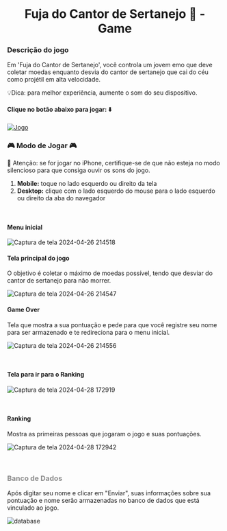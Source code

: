 <h1 style="text-align: center;"><b> Fuja do Cantor de Sertanejo 🏃 - Game </b></h1>

<h3><b>Descrição do jogo</b></h3>


Em 'Fuja do Cantor de Sertanejo', você controla um jovem emo que deve coletar moedas enquanto desvia do cantor de sertanejo que cai do céu como projétil em alta velocidade.


<p>💡Dica: para melhor experiência, aumente o som do seu dispositivo. </p>



<h4>Clique no botão abaixo para jogar: ⬇️</h4>

[![Jogo](https://img.shields.io/website?label=Fuja-do-Cantor-de-Sertanejo&style=for-the-badge&url=https://spacewarsed.netlify.app/)](https://fuja-do-cantor-de-sertanejo.netlify.app/)




<h3><b>🎮 Modo de Jogar 🎮</b></h3> 

<p> 🚨 Atenção: se for jogar no iPhone, certifique-se de que não esteja no modo silencioso para que consiga ouvir os sons do jogo. </p>

<ol>
  <li><b>Mobile:</b> toque no lado esquerdo ou direito da tela </li>
  <li><b>Desktop:</b> clique com o lado esquerdo do mouse para o lado esquerdo ou direito da aba do navegador</li>
</ol>

<br>

<h4>Menu inicial</h4>

![Captura de tela 2024-04-26 214518](https://github.com/amandabarboza/Game-Fuja-do-Cantor-de-Sertanejo/assets/71797931/49b696f8-c3c5-4680-bb49-341ae7149592)
<br>

<h4>Tela principal do jogo</h4>
<p> O objetivo é coletar o máximo de moedas possível, tendo que desviar do cantor de sertanejo para não morrer. </p>

![Captura de tela 2024-04-26 214547](https://github.com/amandabarboza/Game-Fuja-do-Cantor-de-Sertanejo/assets/71797931/547b69ab-911d-4f6a-8ee2-38fed6a0b37b)


<h4>Game Over</h4> <p>Tela que mostra a sua pontuação e pede para que você registre seu nome para ser armazenado e te redireciona para o menu inicial.</p>

![Captura de tela 2024-04-26 214556](https://github.com/amandabarboza/Game-Fuja-do-Cantor-de-Sertanejo/assets/71797931/6ad734bd-8ee7-428a-b255-71a3593d9fdf)

<br>

<h4>Tela para ir para o Ranking</h4>

![Captura de tela 2024-04-28 172919](https://github.com/amandabarboza/Game-Fuja-do-Cantor-de-Sertanejo/assets/71797931/d95016c6-702d-4752-8bd0-ddeffb696457)

<br>


<h4>Ranking</h4>
<p>Mostra as primeiras pessoas que jogaram o jogo e suas pontuações.</p>

![Captura de tela 2024-04-28 172942](https://github.com/amandabarboza/Game-Fuja-do-Cantor-de-Sertanejo/assets/71797931/9e408481-ccaf-4aa7-a898-4cadfa720b00)

<br>


<h3 style="color: rgb(141, 141, 141);"> Banco de Dados </h3> 
<p>Após digitar seu nome e clicar em "Enviar", suas informações sobre sua pontuação e nome serão armazenadas no banco de dados que está vinculado ao jogo. </p>

![database](https://github.com/amandabarboza/Game-Fuja-do-Cantor-de-Sertanejo/assets/71797931/b8540dae-579b-4b12-ba52-6ffdf2e1e041)
